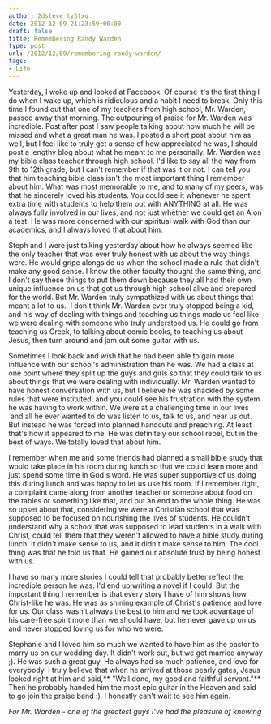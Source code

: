 ```yaml
---
author: 2dsteve_ty3fxq
date: 2012-12-09 21:23:59+00:00
draft: false
title: Remembering Randy Warden
type: post
url: /2012/12/09/remembering-randy-warden/
tags:
- Life
---
```


Yesterday, I woke up and looked at Facebook. Of course it's the first thing I do when I wake up, which is ridiculous and a habit I need to break. Only this time I found out that one of my teachers from high school, Mr. Warden, passed away that morning. The outpouring of praise for Mr. Warden was incredible. Post after post I saw people talking about how much he will be missed and what a great man he was. I posted a short post about him as well, but I feel like to truly get a sense of how appreciated he was, I should post a lengthy blog about what he meant to me personally. <!-- more -->Mr. Warden was my bible class teacher through high school. I'd like to say all the way from 9th to 12th grade, but I can't remember if that was it or not. I can tell you that him teaching bible class isn't the most important thing I remember about him. What was most memorable to me, and to many of my peers, was that he sincerely loved his students. You could see it whenever he spent extra time with students to help them out with ANYTHING at all. He was always fully involved in our lives, and not just whether we could get an A on a test. He was more concerned with our spiritual walk with God than our academics, and I always loved that about him.

Steph and I were just talking yesterday about how he always seemed like the only teacher that was ever truly honest with us about the way things were. He would gripe alongside us when the school made a rule that didn't make any good sense. I know the other faculty thought the same thing, and I don't say these things to put them down because they all had their own unique influence on us that got us through high school alive and prepared for the world. But Mr. Warden truly sympathized with us about things that meant a lot to us.  I don't think Mr. Warden ever truly stopped being a kid, and his way of dealing with things and teaching us things made us feel like we were dealing with someone who truly understood us. He could go from teaching us Greek, to talking about comic books, to teaching us about Jesus, then turn around and jam out some guitar with us.

Sometimes I look back and wish that he had been able to gain more influence with our school's administration than he was. We had a class at one point where they split up the guys and girls so that they could talk to us about things that we were dealing with individually. Mr. Warden wanted to have honest conversation with us, but I believe he was shackled by some rules that were instituted, and you could see his frustration with the system he was having to work within. We were at a challenging time in our lives  and all he ever wanted to do was listen to us, talk to us, and hear us out. But instead he was forced into planned handouts and preaching. At least that's how it appeared to me. He was definitely our school rebel, but in the best of ways. We totally loved that about him.

I remember when me and some friends had planned a small bible study that would take place in his room during lunch so that we could learn more and just spend some time in God's word. He was super supportive of us doing this during lunch and was happy to let us use his room. If I remember right, a complaint came along from another teacher or someone about food on the tables or something like that, and put an end to the whole thing. He was so upset about that, considering we were a Christian school that was supposed to be focused on nourishing the lives of students. He couldn't understand why a school that was supposed to lead students in a walk with Christ, could tell them that they weren't allowed to have a bible study during lunch. It didn't make sense to us, and it didn't make sense to him. The cool thing was that he told us that. He gained our absolute trust by being honest with us.

I have so many more stories I could tell that probably better reflect the incredible person he was. I'd end up writing a novel if I could. But the important thing I remember is that every story I have of him shows how Christ-like he was. He was as shining example of Christ's patience and love for us. Our class wasn't always the best to him and we took advantage of his care-free spirit more than we should have, but he never gave up on us and never stopped loving us for who we were.

Stephanie and I loved him so much we wanted to have him as the pastor to marry us on our wedding day. It didn't work out, but we got married anyway ;). He was such a great guy. He always had so much patience, and love for everybody. I truly believe that when he arrived at those pearly gates, Jesus looked right at him and said,** "Well done, my good and faithful servant."** Then he probably handed him the most epic guitar in the Heaven and said to go join the praise band :). I honestly can't wait to see him again.

_For Mr. Warden - one of the greatest guys I've had the pleasure of knowing_
